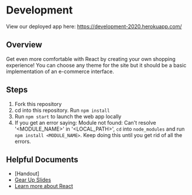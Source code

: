 # Development
View our deployed app here: https://development-2020.herokuapp.com/

## Overview
Get even more comfortable with React by creating your own shopping experience! You can choose any theme for the site but it should be a basic implementation of an e-commerce interface. 

## Steps
1. Fork this repository
2. cd into this repository. Run `npm install`
3. Run `npm start` to launch the web app locally
4. If you get an error saying: Module not found: Can't resolve '<MODULE_NAME>' in '<LOCAL_PATH>', `cd` into `node_modules` and run `npm install <MODULE_NAME>`. Keep doing this until you get rid of all the errors. 


## Helpful Documents
- [Handout]
- [Gear Up Slides](https://docs.google.com/presentation/d/1QUx7LwQy3as03a41XyzZsWeldOgojkla/edit#slide=id.g9ff0dbe8ba_0_153)
- [Learn more about React](https://reactjs.org/docs/getting-started.html)







